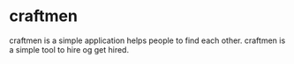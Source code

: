 # craftmen
craftmen is a simple application helps people to find each other. 
craftmen is a simple tool to hire og get hired.
